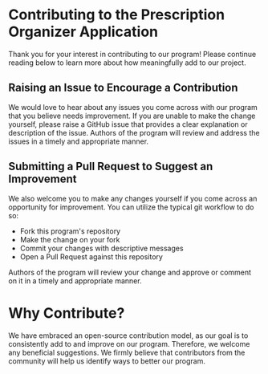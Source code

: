 # Contributing to the Prescription Organizer Application

Thank you for your interest in contributing to our program! Please
continue reading below to learn more about how meaningfully add to our project.

## Raising an Issue to Encourage a Contribution

We would love to hear about any issues you come across with our program that you
believe needs improvement. If you are unable to make the change yourself, please
raise a GitHub issue that provides a clear explanation or description of the
issue. Authors of the program will review and address the issues in a timely
and appropriate manner.

## Submitting a Pull Request to Suggest an Improvement

We also welcome you to make any changes yourself if you come across an opportunity
for improvement. You can utilize the typical git workflow to do so:

* Fork this program's repository
* Make the change on your fork
* Commit your changes with descriptive messages
* Open a Pull Request against this repository

Authors of the program will review your change and approve or comment on it in a
timely and appropriate manner.

# Why Contribute?

We have embraced an open-source contribution model, as our goal is to
consistently add to and improve on our program. Therefore, we welcome any
beneficial suggestions. We firmly believe that contributors from the community
will help us identify ways to better our program.
